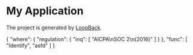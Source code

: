 # My Application

The project is generated by [LoopBack](http://loopback.io).

{   "where": {     "regulation": {       "inq": [         "AICPA\nSOC 2\n(2016)"       ]     }   },   "func": [     "Identify",     "asfd"   ] }